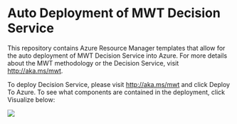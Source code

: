# Auto Deployment of MWT Decision Service

This repository contains Azure Resource Manager templates that allow for the auto deployment of MWT Decision Service into Azure. For more details about the MWT methodology or the Decision Service, visit http://aka.ms/mwt.  

To deploy Decision Service, please visit http://aka.ms/mwt and click Deploy To Azure. To see what components are contained in the deployment, click Visualize below:  

<a href="http://armviz.io/#/?load=https%3A%2F%2Fraw.githubusercontent.com%2Fmultiworldtesting%2Fds-provisioning%2Fmaster%2Fazuredeploy.json" target="_blank">
    <img src="http://armviz.io/visualizebutton.png"/>
</a>
